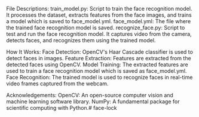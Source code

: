 File Descriptions:
train_model.py: Script to train the face recognition model. It processes the dataset, extracts features from the face images, and trains a model which is saved to face_model.yml.
face_model.yml: The file where the trained face recognition model is saved.
recognize_face.py: Script to test and run the face recognition model. It captures video from the camera, detects faces, and recognizes them using the trained model.

How It Works:
Face Detection: OpenCV's Haar Cascade classifier is used to detect faces in images.
Feature Extraction: Features are extracted from the detected faces using OpenCV.
Model Training: The extracted features are used to train a face recognition model which is saved as face_model.yml.
Face Recognition: The trained model is used to recognize faces in real-time video frames captured from the webcam.

Acknowledgements:
OpenCV: An open-source computer vision and machine learning software library.
NumPy: A fundamental package for scientific computing with Python.# face-lock
